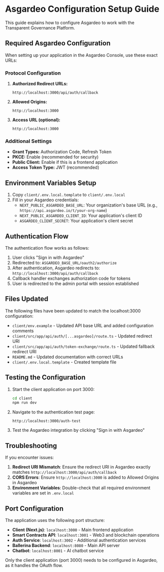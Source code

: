 # Asgardeo Configuration Setup Guide

This guide explains how to configure Asgardeo to work with the Transparent Governance Platform.

## Required Asgardeo Configuration

When setting up your application in the Asgardeo Console, use these exact URLs:

### Protocol Configuration

1. **Authorized Redirect URLs:**
   ```
   http://localhost:3000/api/auth/callback
   ```

2. **Allowed Origins:**
   ```
   http://localhost:3000
   ```

3. **Access URL (optional):**
   ```
   http://localhost:3000
   ```

### Additional Settings

- **Grant Types:** Authorization Code, Refresh Token
- **PKCE:** Enable (recommended for security)
- **Public Client:** Enable if this is a frontend application
- **Access Token Type:** JWT (recommended)

## Environment Variables Setup

1. Copy `client/.env.local.template` to `client/.env.local`
2. Fill in your Asgardeo credentials:
   - `NEXT_PUBLIC_ASGARDEO_BASE_URL`: Your organization's base URL (e.g., `https://api.asgardeo.io/t/your-org-name`)
   - `NEXT_PUBLIC_ASGARDEO_CLIENT_ID`: Your application's client ID
   - `ASGARDEO_CLIENT_SECRET`: Your application's client secret

## Authentication Flow

The authentication flow works as follows:

1. User clicks "Sign in with Asgardeo"
2. Redirected to: `ASGARDEO_BASE_URL/oauth2/authorize`
3. After authentication, Asgardeo redirects to: `http://localhost:3000/api/auth/callback`
4. Callback handler exchanges authorization code for tokens
5. User is redirected to the admin portal with session established

## Files Updated

The following files have been updated to match the localhost:3000 configuration:

- `client/env.example` - Updated API base URL and added configuration comments
- `client/src/app/api/auth/[...asgardeo]/route.ts` - Updated redirect URI
- `client/src/app/api/auth/token-exchange/route.ts` - Updated fallback redirect URI
- `README.md` - Updated documentation with correct URLs
- `client/.env.local.template` - Created template file

## Testing the Configuration

1. Start the client application on port 3000:
   ```bash
   cd client
   npm run dev
   ```

2. Navigate to the authentication test page:
   ```
   http://localhost:3000/auth-test
   ```

3. Test the Asgardeo integration by clicking "Sign in with Asgardeo"

## Troubleshooting

If you encounter issues:

1. **Redirect URI Mismatch**: Ensure the redirect URI in Asgardeo exactly matches `http://localhost:3000/api/auth/callback`
2. **CORS Errors**: Ensure `http://localhost:3000` is added to Allowed Origins in Asgardeo
3. **Environment Variables**: Double-check that all required environment variables are set in `.env.local`

## Port Configuration

The application uses the following port structure:
- **Client (Next.js)**: `localhost:3000` - Main frontend application
- **Smart Contracts API**: `localhost:3001` - Web3 and blockchain operations
- **Auth Service**: `localhost:3002` - Additional authentication services
- **Ballerina Backend**: `localhost:8080` - Main API server
- **Chatbot**: `localhost:8001` - AI chatbot service

Only the client application (port 3000) needs to be configured in Asgardeo, as it handles the OAuth flow.